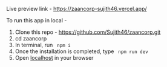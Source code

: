 Live preview link - https://zaancorp-sujith46.vercel.app/

To run this app in local - 

1. Clone this repo - https://github.com/Sujith46/zaancorp.git
2. cd zaancorp
3. In terminal, run <code> npm i </code>
4. Once the installation is completed, type <code> npm run dev </code>
5. Open [localhost](http://localhost:3000/) in your browser
